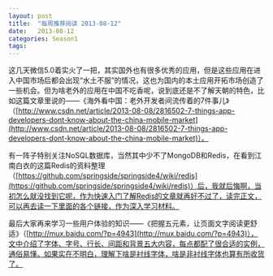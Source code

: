 ```yaml
---
layout: post
title:  "每周推荐阅读 2013-08-12"
date:   2013-08-12
categories: Season1
tags:
---
```


这几天微信5.0着实火了一把，其实国外也有很多优秀的应用，但是这些应用在进入中国市场后都会出现“水土不服”的情况，这也为国内的本土应用开拓市场创造了一些机会。但为啥老外的应用在中国不吃香呢，说到底还是不了解天朝的特色，比如这篇文章里说的——《海外看中国：老外开发者间流传着的7件事儿》（[http://www.csdn.net/article/2013-08-08/2816502-7-things-app-developers-dont-know-about-the-china-mobile-market](http://www.csdn.net/article/2013-08-08/2816502-7-things-app-developers-dont-know-about-the-china-mobile-market)）。

有一阵子特别关注NoSQL数据库，当然其中少不了MongoDB和Redis，在看到江南白衣的这篇Redis的资料整理（[https://github.com/springside/springside4/wiki/redis](https://github.com/springside/springside4/wiki/redis)）后，我就后悔啊，当初怎么就没找到它呢，作为快速入门了解Redis的文章就再好不过了，读完正文，可以再去读一下里面的各个链接，作为深入学习材料。

最后大家再来学习一些用户体验的知识——《把握五元素，让页面文字阅读更舒适》（[http://mux.baidu.com/?p=4943](http://mux.baidu.com/?p=4943)），文中介绍了字体、字号、行长、间距和背景五大内容，每点都配了很合适的实例，通俗易懂。如果实在不明白，理解下啥是衬线字体，啥是非衬线字体也算有所收货了。
